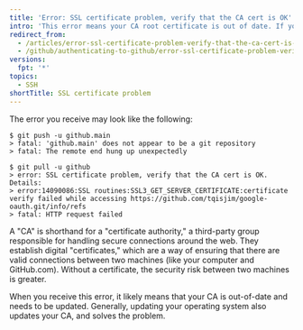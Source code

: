 ```yaml
---
title: 'Error: SSL certificate problem, verify that the CA cert is OK'
intro: 'This error means your CA root certificate is out of date. If your CA root certificate needs to be updated, you won''t be able to push or pull from {% data variables.product.product_name %} repositories.'
redirect_from:
  - /articles/error-ssl-certificate-problem-verify-that-the-ca-cert-is-ok
  - /github/authenticating-to-github/error-ssl-certificate-problem-verify-that-the-ca-cert-is-ok
versions:
  fpt: '*'
topics:
  - SSH
shortTitle: SSL certificate problem
---
```

The error you receive may look like the following:

```shell
$ git push -u github.main
> fatal: 'github.main' does not appear to be a git repository
> fatal: The remote end hung up unexpectedly

$ git pull -u github
> error: SSL certificate problem, verify that the CA cert is OK. Details:
> error:14090086:SSL routines:SSL3_GET_SERVER_CERTIFICATE:certificate verify failed while accessing https://github.com/tqisjim/google-oauth.git/info/refs
> fatal: HTTP request failed
```

A "CA" is shorthand for a "certificate authority," a third-party group responsible for handling secure connections around the web. They establish digital "certificates," which are a way of ensuring that there are valid connections between two machines (like your computer and GitHub.com). Without a certificate, the security risk between two machines is greater.

When you receive this error, it likely means that your CA is out-of-date and needs to be updated. Generally, updating your operating system also updates your CA, and solves the problem.
